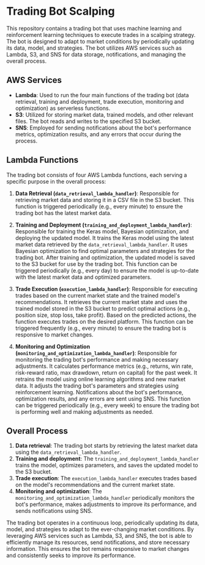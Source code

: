 # Trading Bot Scalping

This repository contains a trading bot that uses machine learning and reinforcement learning techniques to execute trades in a scalping strategy. The bot is designed to adapt to market conditions by periodically updating its data, model, and strategies. The bot utilizes AWS services such as Lambda, S3, and SNS for data storage, notifications, and managing the overall process.

## AWS Services

- **Lambda**: Used to run the four main functions of the trading bot (data retrieval, training and deployment, trade execution, monitoring and optimization) as serverless functions.
- **S3**: Utilized for storing market data, trained models, and other relevant files. The bot reads and writes to the specified S3 bucket.
- **SNS**: Employed for sending notifications about the bot's performance metrics, optimization results, and any errors that occur during the process.

## Lambda Functions

The trading bot consists of four AWS Lambda functions, each serving a specific purpose in the overall process:

1. **Data Retrieval (`data_retrieval_lambda_handler`)**: Responsible for retrieving market data and storing it in a CSV file in the S3 bucket. This function is triggered periodically (e.g., every minute) to ensure the trading bot has the latest market data.

2. **Training and Deployment (`training_and_deployment_lambda_handler`)**: Responsible for training the Keras model, Bayesian optimization, and deploying the updated model. It trains the Keras model using the latest market data retrieved by the `data_retrieval_lambda_handler`. It uses Bayesian optimization to find optimal parameters and strategies for the trading bot. After training and optimization, the updated model is saved to the S3 bucket for use by the trading bot. This function can be triggered periodically (e.g., every day) to ensure the model is up-to-date with the latest market data and optimized parameters.

3. **Trade Execution (`execution_lambda_handler`)**: Responsible for executing trades based on the current market state and the trained model's recommendations. It retrieves the current market state and uses the trained model stored in the S3 bucket to predict optimal actions (e.g., position size, stop loss, take profit). Based on the predicted actions, the function executes trades on the desired platform. This function can be triggered frequently (e.g., every minute) to ensure the trading bot is responsive to market changes.

4. **Monitoring and Optimization (`monitoring_and_optimization_lambda_handler`)**: Responsible for monitoring the trading bot's performance and making necessary adjustments. It calculates performance metrics (e.g., returns, win rate, risk-reward ratio, max drawdown, return on capital) for the past week. It retrains the model using online learning algorithms and new market data. It adjusts the trading bot's parameters and strategies using reinforcement learning. Notifications about the bot's performance, optimization results, and any errors are sent using SNS. This function can be triggered periodically (e.g., every week) to ensure the trading bot is performing well and making adjustments as needed.

## Overall Process

1. **Data retrieval**: The trading bot starts by retrieving the latest market data using the `data_retrieval_lambda_handler`.
2. **Training and deployment**: The `training_and_deployment_lambda_handler` trains the model, optimizes parameters, and saves the updated model to the S3 bucket.
3. **Trade execution**: The `execution_lambda_handler` executes trades based on the model's recommendations and the current market state.
4. **Monitoring and optimization**: The `monitoring_and_optimization_lambda_handler` periodically monitors the bot's performance, makes adjustments to improve its performance, and sends notifications using SNS.

The trading bot operates in a continuous loop, periodically updating its data, model, and strategies to adapt to the ever-changing market conditions. By leveraging AWS services such as Lambda, S3, and SNS, the bot is able to efficiently manage its resources, send notifications, and store necessary information. This ensures the bot remains responsive to market changes and consistently seeks to improve its performance.
